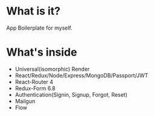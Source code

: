 # What is it?

App Boilerplate for myself.

# What's inside

* Universal(isomorphic) Render
* React/Redux/Node/Express/MongoDB/Passport/JWT
* React-Router 4
* Redux-Form 6.8
* Authentication(Signin, Signup, Forgot, Reset)
* Mailgun
* Flow
